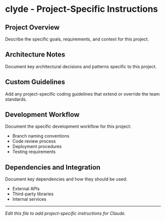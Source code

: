 # clyde - Project-Specific Instructions

## Project Overview

Describe the specific goals, requirements, and context for this project.

## Architecture Notes

Document key architectural decisions and patterns specific to this project.

## Custom Guidelines

Add any project-specific coding guidelines that extend or override the team standards.

## Development Workflow

Document the specific development workflow for this project:

- Branch naming conventions
- Code review process
- Deployment procedures
- Testing requirements

## Dependencies and Integration

Document key dependencies and how they should be used:

- External APIs
- Third-party libraries
- Internal services

---
*Edit this file to add project-specific instructions for Claude.*
